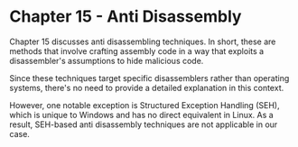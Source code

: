 # Chapter 15 - Anti Disassembly

Chapter 15 discusses anti disassembling techniques. In short, these are methods that involve crafting assembly code in a way that exploits a disassembler's assumptions to hide malicious code.

Since these techniques target specific disassemblers rather than operating systems, there's no need to provide a detailed explanation in this context.

However, one notable exception is Structured Exception Handling (SEH), which is unique to Windows and has no direct equivalent in Linux. As a result, SEH-based anti disassembly techniques are not applicable in our case.
